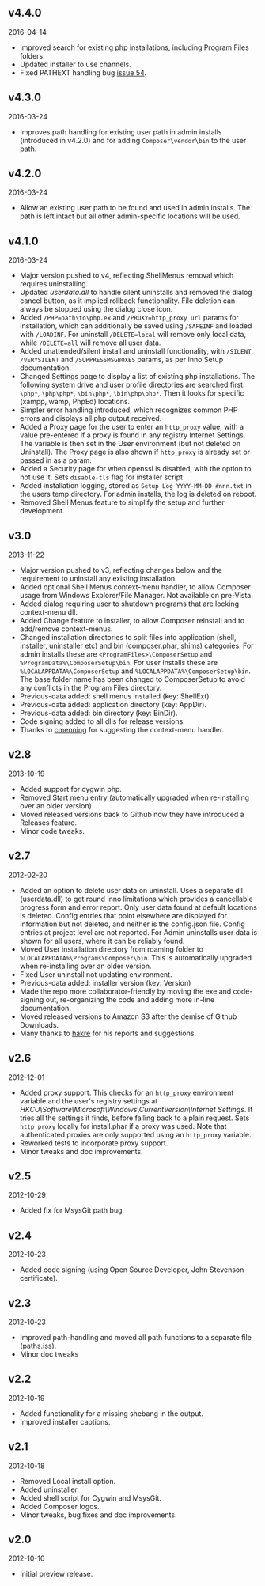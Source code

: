 ## v4.4.0
2016-04-14

* Improved search for existing php installations, including Program Files folders.
* Updated installer to use channels.
* Fixed PATHEXT handling bug [issue 54](https://github.com/composer/windows-setup/issues/54).


## v4.3.0
2016-03-24

* Improves path handling for existing user path in admin installs (introduced in v4.2.0) and for adding `Composer\vendor\bin` to the user path.


## v4.2.0
2016-03-24

* Allow an existing user path to be found and used in admin installs. The path is left intact but all other admin-specific locations will be used.


## v4.1.0
2016-03-24

* Major version pushed to v4, reflecting ShellMenus removal which requires uninstalling.
* Updated *userdata.dll* to handle silent uninstalls and removed the dialog cancel button, as it implied rollback functionality. File deletion can always be stopped using the dialog close icon.
* Added `/PHP=path\to\php.ex` and `/PROXY=http_proxy url` params for installation, which can additionally be saved using `/SAFEINF`
and loaded with `/LOADINF`. For uninstall `/DELETE=local` will remove only local data, while `/DELETE=all` will remove all user data.
* Added unattended/silent install and uninstall functionality, with `/SILENT`, `/VERYSILENT` and `/SUPPRESSMSGBOXES` params, as per
Inno Setup documentation.
* Changed Settings page to display a list of existing php installations. The following system drive and user profile directories are searched first: `\php*`, `\php\php*`, `\bin\php*`, `\bin\php\php*`. Then it looks for specific (xampp, wamp, PhpEd) locations.
* Simpler error handling introduced, which recognizes common PHP errors and displays all php output received.
* Added a Proxy page for the user to enter an `http_proxy` value, with a value pre-entered if a proxy is found in any registry Internet
Settings. The variable is then set in the User environment (but not deleted on Uninstall). The Proxy page is also shown if `http_proxy` is already set or passed in as a param.
* Added a Security page for when openssl is disabled, with the option to not use it. Sets `disable-tls` flag for installer script
* Added installation logging, stored as `Setup Log YYYY-MM-DD #nnn.txt` in the users temp directory. For admin installs, the log is deleted on reboot.
* Removed Shell Menus feature to simplify the setup and further development.


## v3.0
2013-11-22

* Major version pushed to v3, reflecting changes below and the requirement to uninstall any existing installation.
* Added optional Shell Menus context-menu handler, to allow Composer usage from Windows Explorer/File Manager. Not available on pre-Vista.
* Added dialog requiring user to shutdown programs that are locking context-menu dll.
* Added Change feature to installer, to allow Composer reinstall and to add/remove context-menus.
* Changed installation directories to split files into application (shell, installer, uninstaller etc) and bin (composer.phar, shims) categories. For admin installs these are `<ProgramFiles>\ComposerSetup` and `%ProgramData%\ComposerSetup\bin`. For user installs these are `%LOCALAPPDATA%\ComposerSetup` and `%LOCALAPPDATA%\ComposerSetup\bin`. The base folder name has been changed to ComposerSetup to avoid any conflicts in the Program Files directory.
* Previous-data added: shell menus installed (key: ShellExt).
* Previous-data added: application directory (key: AppDir).
* Previous-data added: bin directory (key: BinDir).
* Code signing added to all dlls for release versions.
* Thanks to [cmenning](https://github.com/cmenning) for suggesting the context-menu handler.

## v2.8
2013-10-19

* Added support for cygwin php.
* Removed Start menu entry (automatically upgraded when re-installing over an older version)
* Moved released versions back to Github now they have introduced a Releases feature.
* Minor code tweaks.

## v2.7
2012-02-20

* Added an option to delete user data on uninstall. Uses a separate dll (userdata.dll) to get round Inno limitations which provides a cancellable progress form and error report. Only user data found at default locations is deleted. Config entries that point elsewhere are displayed for information but not deleted, and neither is the config.json file. Config entries at project level are not reported. For Admin uninstalls user data is shown for all users, where it can be reliably found.
* Moved User installation directory from roaming folder to `%LOCALAPPDATA%\Programs\Composer\bin`. This is automatically upgraded when re-installing over an older version.
* Fixed User uninstall not updating environment.
* Previous-data added: installer version (key: Version)
* Made the repo more collaborator-friendly by moving the exe and code-signing out, re-organizing the code and adding more in-line documentation.
* Moved released versions to Amazon S3 after the demise of Github Downloads.
* Many thanks to [hakre](https://github.com/hakre) for his reports and suggestions.

## v2.6
2012-12-01

* Added proxy support. This checks for an `http_proxy` environment variable and the user's registry settings at *HKCU\Software\Microsoft\Windows\CurrentVersion\Internet Settings*. It tries all the settings it finds, before falling back to a plain request. Sets `http_proxy` locally for install.phar if a proxy was used. Note that authenticated proxies are only supported using an `http_proxy` variable.
* Reworked tests to incorporate proxy support.
* Minor tweaks and doc improvements.

## v2.5
2012-10-29

* Added fix for MsysGit path bug.

## v2.4
2012-10-23

* Added code signing (using Open Source Developer, John Stevenson certificate).

## v2.3
2012-10-23

* Improved path-handling and moved all path functions to a separate file (paths.iss).
* Minor doc tweaks

## v2.2
2012-10-19

* Added functionality for a missing shebang in the output.
* Improved installer captions.

## v2.1
2012-10-18

* Removed Local install option.
* Added uninstaller.
* Added shell script for Cygwin and MsysGit.
* Added Composer logos.
* Minor tweaks, bug fixes and doc improvements.

## v2.0
2012-10-10

* Initial preview release.
